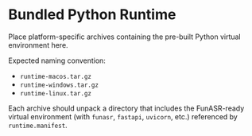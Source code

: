 # Bundled Python Runtime

Place platform-specific archives containing the pre-built Python virtual environment here.

Expected naming convention:
- `runtime-macos.tar.gz`
- `runtime-windows.tar.gz`
- `runtime-linux.tar.gz`

Each archive should unpack a directory that includes the FunASR-ready virtual environment
(with `funasr`, `fastapi`, `uvicorn`, etc.) referenced by `runtime.manifest`.
